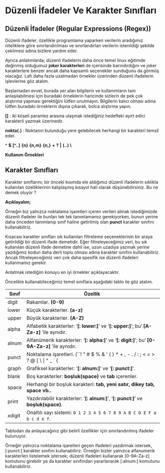 Düzenli İfadeler Ve Karakter Sınıfları 
=

Düzenli İfadeler (Regular Expressions (Regex))
-
Düzenli ifadeler, özellikle programlama yaparken verilerin aradığımız niteliklere göre sınırlandırılması ve sınırlandırlan verilerin istenildiği şekilde çekilmesi adına bizlere yardım eder.  

Ayrıca anlatımlarda; düzenli ifadelerin daha önce temel linux eğitimde değinmiş olduğumuz **joker karakterleri** de içerisinde barındırdığını ve joker karakterlere benzer ancak daha kapsamlı seçenekler sunduğunu da görmüş olacağız.  Lafı daha fazla uzatmadan örnekler üzerinden düzenli ifadelerin işlevlerine göz atalım. 

Başlamadan evvel, burada yer alan bilgilerin ve kullanımların tam anlaşılabilmesi için buradaki örneklerin haricinde sizlerin de pek çok alıştırma yapması gerektiğini lütfen unutmayın. Bilgilerin kalıcı olması adına lütfen buradaki örneklerin dışına çıkarak, bolca alıştırma yapın.

**[]** :  iki köşeli parantez arasına ulaşmak istediğiniz hedefteki ayırt edici karakterli yazmak üzerinedir.

**nokta(.)** : Noktanın bulunduğu yere gelebilecek herhangi bir karakteri temsil eder.

**^**
**$**
**[^..]**
**\{n\}**
**\{n,m\}**
**\{n,\}**
**\+**
**\?**
**\|**
**\(..\)**
**\\**

**Kullanım Örnekleri**



Karakter Sınıfları
-

Karakter sınıflarını; bir önceki kısımda ele aldığımız düzenli ifadelerin sıklıkla kullanılan özelliklerinin kalıplaşmış kısayol hali olarak düşünebilirsiniz. Bu ne demek oluyor ? 

**Açıklayalım;**

Örneğin biz yalnızca noktalama işaretleri içeren verileri almak istediğimizde düzenli ifadeler ile bunları tek tek tanımlamamız gerekiyorken, bunun yerine daha önceden tanımlanıp sınıf haline getirilmiş olan **punct** karakter sınıfını kullanabiliriz. 


Kısacası karakter sınıfları sık kullanılan filtreleme seçeneklerinin bir araya getirildiği bir düzenli ifade demetidir. Eğer filtreleyeceğimiz veri, bu sık kullanılan düzenli ifade demetine dahil ise, uzun uzadıya yazmak yerine yazdığımız kodun daha derli toplu olması adına karakter sınıfını kullanabiliriz. Ancak filtreleyeceğimiz veri çok daha spesifik ise düzenli ifadeleri kullanmamız gerekir. 

Anlatmak istediğim konuyu en iyi örnekler açıklayacaktır. 

Öncelikle kullanabileceğimiz temel sınıflara aşağıdaki tablo ile göz atalım.

|Sınıf|Özellik|
|--|--|
|digit|Rakamlar. **(0-9)**|
|lower|Küçük karakterler. **(a-z)** |
|upper|Büyük karakterler. **(A-Z)** |
|alpha|Alfabetik karakterler: ‘**[: lower:]**’ ve ‘**[: upper:]**’; bu‘ **[A-Za-z]** ’ile aynıdır.|
|alnum|Alfanümerik karakterler: ‘**[: alpha:]**’ ve ‘**[: digit:]**’;  bu‘ **[0-9A-Za-z]** ’ile aynıdır.|
|punct|Noktalama işaretleri. (``! " # $ % & ' ( ) * + , - . / : ; < = > ? @ [ \ ] ^ _ ` { | } ~``)|
|graph|Grafiksel karakterler: ‘**[: alnum:]**’ ve ‘**[: punct:]**’. |
|blank|Boş karakterler: **boşluk(space)** ve **tab** içerenler.|
|space|Herhangi bir boşluk karakteri: **tab, yeni satır, dikey tab, space vb..**|
|print|Yazdırılabilir karakterler: ‘**[: alnum:]**’, ‘**[: punct:]**’ ve **boşluk(space)**.|
|xdigit|Onaltılı sayı sistemi: `0 1 2 3 4 5 6 7 8 9 A B C D E F a b c d e f`.|

Tablodan da anlayacağınız gibi belirli özellikler için sınırlandırılmış ifadeler bulunuyor. 

Örneğin yalnızca noktalama işaretleri geçen ifadeleri yazdırmak istersek, [:punct:] karakter sınıfını kullanabiliriz.
Örneğin bizler yalnızca alfanumerik karakterleri listelemek istersek; düzenli ifadeleri kullanarak [0-9A-Za-z] komutunu girebilir ya da karakter sınıfından yararlanarak [:alnum:] komutunu kullanabiliriz. 

